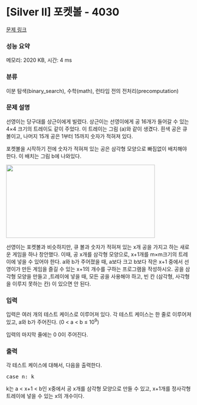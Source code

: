 # [Silver II] 포켓볼 - 4030 

[문제 링크](https://www.acmicpc.net/problem/4030) 

### 성능 요약

메모리: 2020 KB, 시간: 4 ms

### 분류

이분 탐색(binary_search), 수학(math), 런타임 전의 전처리(precomputation)

### 문제 설명

<p>선영이는 당구대를 상근이에게 빌렸다. 상근이는 선영이에게 공 16개가 들어갈 수 있는 4×4 크기의 트레이도 같이 주었다. 이 트레이는 그림 (a)와 같이 생겼다. 흰색 공은 큐 볼이고, 나머지 15개 공은 1부터 15까지 숫자가 적혀져 있다.</p>

<p>포켓볼을 시작하기 전에 숫자가 적혀져 있는 공은 삼각형 모양으로 빠짐없이 배치해야 한다. 이 배치는 그림 b에 나와있다.</p>

<p><img alt="" src="https://www.acmicpc.net/upload/images/pocketball.png" style="height:199px; width:403px"></p>

<p>선영이는 포켓볼과 비슷하지만, 큐 볼과 숫자가 적혀져 있는 x개 공을 가지고 하는 새로운 게임을 하나 창안했다. 이때, 공 x개를 삼각형 모양으로, x+1개를 m×m크기의 트레이에 넣을 수 있어야 한다. a와 b가 주어졌을 때, a보다 크고 b보다 작은 x+1 중에서 선영이가 만든 게임을 즐길 수 있는 x+1의 개수를 구하는 프로그램을 작성하시오. 공을 삼각형 모양을 만들고 ,트레이에 넣을 때, 모든 공을 사용해야 하고, 빈 칸 (삼각형, 사각형을 이루지 못하는 칸) 이 있으면 안 된다.</p>

### 입력 

 <p>입력은 여러 개의 테스트 케이스로 이루어져 있다. 각 테스트 케이스는 한 줄로 이루어져 있고, a와 b가 주어진다. (0 < a < b ≤ 10<sup>9</sup>)</p>

<p>입력의 마지막 줄에는 0 0이 주어진다.</p>

### 출력 

 <p>각 테스트 케이스에 대해서, 다음을 출력한다.</p>

<pre>case n: k</pre>

<p>k는 a < x+1 < b인 x중에서 공 x개를 삼각형 모양으로 만들 수 있고, x+1개를 정사각형 트레이에 넣을 수 있는 x의 개수이다.</p>

